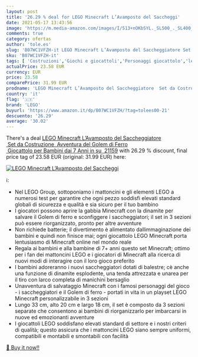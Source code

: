 ```yaml
---
layout: post
title: '26.29 % deal for LEGO Minecraft L’Avamposto del Saccheggi'
date: 2021-05-17 13:43:56
image: 'https://m.media-amazon.com/images/I/513+nOKbSYL._SL500_._SL400_.jpg'
comments: true
category: ofertas
author: 'tole.es'
slug: 'B07WC1VFZH-it LEGO Minecraft L’Avamposto del Saccheggiatore Set da...'
sku: 'B07WC1VFZH-it'
tags: [ 'Costruzioni','Giochi e giocattoli','Personaggi giocattolo','lego', ]
actualPrice: 23.58 EUR
currency: EUR
price: 23.58
comparePrice: 31.99 EUR
prodname: 'LEGO Minecraft L’Avamposto del Saccheggiatore  Set da Costruzione  Avventura del Golem di Ferro  Giocattolo per Bambini dai 7 Anni in su  21159'
country: 'it'
flag: '🇮🇹'
brand: 'LEGO'
buyurl: 'https://www.amazon.it/dp/B07WC1VFZH/?tag=tolees00-21'
descuento: '26.29'
average: '30.02'
---
```


There's a deal [LEGO Minecraft L’Avamposto del Saccheggiatore  Set da Costruzione  Avventura del Golem di Ferro  Giocattolo per Bambini dai 7 Anni in su  21159](https://www.amazon.it/dp/B07WC1VFZH/?tag=tolees00-21)  with  26.29 % discount, final price tag of  23.58 EUR (original: 31.99 EUR) here:

[![LEGO Minecraft L’Avamposto del Saccheggi](https://m.media-amazon.com/images/I/513+nOKbSYL._SL500_._SL400_.jpg)](https://www.amazon.it/dp/B07WC1VFZH/?tag=tolees00-21)

ℹ️:

- Nel LEGO Group, sottoponiamo i mattoncini e gli elementi LEGO a numerosi test per garantire che ogni pezzo soddisfi elevati standard globali di sicurezza e qualità e sia sicuro per il tuo bambino
- I giocatori possono aprire la gabbia Minecraft con la dinamite per salvare il Golem di ferro e sconfiggere i saccheggiatori; il set in 3 sezioni può essere riorganizzato, pronto per altre avventure
- Non richiede batterie; il divertimento è alimentato dallimmaginazione dei bambini e quindi non finisce mai; ogni giocattolo LEGO Minecraft porta lentusiasmo di Minecraft online nel mondo reale
- Regala ai bambini e alla bambine di 7+ anni questo set Minecraft; ottimo per i fan dei mattoncini LEGO e i giocatori di Minecraft alla ricerca di nuovi modi di interagire con il loro gioco preferito
- I bambini adoreranno i nuovi saccheggiatori dotati di balestre; cè anche una funzione di dinamite esplodente, una tenda attrezzata e unarea per il tiro con larco completa di manichini bersaglio
- Unavventura di salvataggio Minecraft con i famosi personaggi del gioco - i saccheggiatori e il Golem di ferro - portati in vita in un playset LEGO Minecraft personalizzabile in 3 sezioni
- Lungo 33 cm, alto 20 cm e largo 18 cm, il set è composto da 3 sezioni separate che consentono ai bambini di riorganizzarlo per imbarcarsi in nuove ed emozionanti avventure
- I giocattoli LEGO soddisfano elevati standard di settore e i nostri criteri di qualità; questo assicura che i mattoncini LEGO siano sempre uniformi, compatibili e montabili e smontabili con facilità

[🛒 Buy it now!!](https://www.amazon.it/dp/B07WC1VFZH/?tag=tolees00-21)
